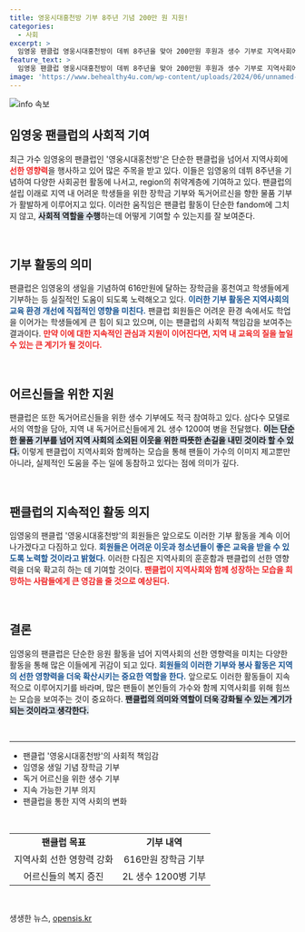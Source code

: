 ```yaml
---
title: 영웅시대홍천방 기부 8주년 기념 200만 원 지원!
categories:
  - 사회
excerpt: >
  임영웅 팬클럽 영웅시대홍천방이 데뷔 8주년을 맞아 200만원 후원과 생수 기부로 지역사회에 훈훈한 선한 영향력을 펼치고 있다. 청소년과 어르신을 위해 지속적인 기부를 약속한 이들의 행보에 귀추가 주목된다!
feature_text: >
  임영웅 팬클럽 영웅시대홍천방이 데뷔 8주년을 맞아 200만원 후원과 생수 기부로 지역사회에 훈훈한 선한 영향력을 펼치고 있다. 청소년과 어르신을 위해 지속적인 기부를 약속한 이들의 행보에 귀추가 주목된다!
image: 'https://www.behealthy4u.com/wp-content/uploads/2024/06/unnamed-file.png'
---
```


<p><img src="https://www.behealthy4u.com/wp-content/uploads/2024/06/unnamed-file.png" alt="info 속보" /></p>

<h2 data-ke-size="size26">임영웅 팬클럽의 사회적 기여</h2>

<p data-ke-size="size16">최근 가수 임영웅의 팬클럽인 '영웅시대홍천방'은 단순한 팬클럽을 넘어서 지역사회에 <b><span style="color: #ee2323;">선한 영향력</span></b>을 행사하고 있어 많은 주목을 받고 있다. 이들은 임영웅의 데뷔 8주년을 기념하여 다양한 사회공헌 활동에 나서고, region의 취약계층에 기여하고 있다. 팬클럽의 설립 이래로 지역 내 어려운 학생들을 위한 장학금 기부와 독거어르신을 향한 물품 기부가 활발하게 이루어지고 있다. 이러한 움직임은 팬클럽 활동이 단순한 fandom에 그치지 않고, <b><span style="background-color: #21538527;">사회적 역할을 수행</span></b>하는데 어떻게 기여할 수 있는지를 잘 보여준다.</p>

<p data-ke-size="size16">&nbsp;</p>

<h2 data-ke-size="size26">기부 활동의 의미</h2>

<p data-ke-size="size16">팬클럽은 임영웅의 생일을 기념하여 616만원에 달하는 장학금을 홍천여고 학생들에게 기부하는 등 실질적인 도움이 되도록 노력해오고 있다. <b><span style="color: #1a5490;">이러한 기부 활동은 지역사회의 교육 환경 개선에 직접적인 영향을 미친다.</span></b> 팬클럽 회원들은 어려운 환경 속에서도 학업을 이어가는 학생들에게 큰 힘이 되고 있으며, 이는 팬클럽의 사회적 책임감을 보여주는 결과이다. <b><span style="color: #ee2323;">만약 이에 대한 지속적인 관심과 지원이 이어진다면, 지역 내 교육의 질을 높일 수 있는 큰 계기가 될 것이다.</span></b></p>

<p data-ke-size="size16">&nbsp;</p>

<h2 data-ke-size="size26">어르신들을 위한 지원</h2>

<p data-ke-size="size16">팬클럽은 또한 독거어르신들을 위한 생수 기부에도 적극 참여하고 있다. 삼다수 모델로서의 역할을 담아, 지역 내 독거어르신들에게 2L 생수 1200여 병을 전달했다. <b><span style="background-color: #21538527;">이는 단순한 물품 기부를 넘어 지역 사회의 소외된 이웃을 위한 따뜻한 손길을 내민 것이라 할 수 있다.</span></b> 이렇게 팬클럽이 지역사회와 함께하는 모습을 통해 팬들이 가수의 이미지 제고뿐만 아니라, 실제적인 도움을 주는 일에 동참하고 있다는 점에 의미가 깊다.</p>

<p data-ke-size="size16">&nbsp;</p>

<h2 data-ke-size="size26">팬클럽의 지속적인 활동 의지</h2>

<p data-ke-size="size16">임영웅의 팬클럽 '영웅시대홍천방'의 회원들은 앞으로도 이러한 기부 활동을 계속 이어나가겠다고 다짐하고 있다. <b><span style="color: #1a5490;">회원들은 어려운 이웃과 청소년들이 좋은 교육을 받을 수 있도록 노력할 것이라고 밝혔다.</span></b> 이러한 다짐은 지역사회의 훈훈함과 팬클럽의 선한 영향력을 더욱 확고히 하는 데 기여할 것이다. <b><span style="color: #ee2323;">팬클럽이 지역사회와 함께 성장하는 모습을 희망하는 사람들에게 큰 영감을 줄 것으로 예상된다.</span></b></p>

<p data-ke-size="size16">&nbsp;</p>

<h2 data-ke-size="size26">결론</h2>

<p data-ke-size="size16">임영웅의 팬클럽은 단순한 응원 활동을 넘어 지역사회의 선한 영향력을 미치는 다양한 활동을 통해 많은 이들에게 귀감이 되고 있다. <b><span style="color: #1a5490;">회원들의 이러한 기부와 봉사 활동은 지역의 선한 영향력을 더욱 확산시키는 중요한 역할을 한다.</span></b> 앞으로도 이러한 활동들이 지속적으로 이루어지기를 바라며, 많은 팬들이 본인들의 가수와 함께 지역사회를 위해 힘쓰는 모습을 보여주는 것이 중요하다. <b><span style="background-color: #21538527;">팬클럽의 의미와 역할이 더욱 강화될 수 있는 계기가 되는 것이라고 생각한다.</span></b></p>

<p data-ke-size="size16">&nbsp;</p>

<hr />

<ul>
    <li>팬클럽 '영웅시대홍천방'의 사회적 책임감</li>
    <li>임영웅 생일 기념 장학금 기부</li>
    <li>독거 어르신을 위한 생수 기부</li>
    <li>지속 가능한 기부 의지</li>
    <li>팬클럽을 통한 지역 사회의 변화</li>
</ul>

<p data-ke-size="size16">&nbsp;</p>

<table>
    <tr>
        <td style="text-align: center; height: 17px;"><b>팬클럽 목표</b></td>
        <td style="text-align: center; height: 17px;"><b>기부 내역</b></td>
    </tr>
    <tr>
        <td style="text-align: center; height: 17px;">지역사회 선한 영향력 강화</td>
        <td style="text-align: center; height: 17px;">616만원 장학금 기부</td>
    </tr>
    <tr>
        <td style="text-align: center; height: 17px;">어르신들의 복지 증진</td>
        <td style="text-align: center; height: 17px;">2L 생수 1200병 기부</td>
    </tr>
</table>

<p data-ke-size="size16">&nbsp;</p>
생생한 뉴스, <a href="https://opensis.kr" rel="dofollow">opensis.kr</a>


